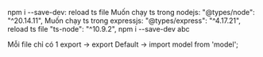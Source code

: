 npm i --save-dev: reload ts file
Muốn chạy ts trong nodejs: "@types/node": "^20.14.11",
Muốn chạy ts trong expressjs: "@types/express": "^4.17.21",
reload ts file "ts-node": "^10.9.2",
npm i --save-dev abc

Mỗi file chỉ có 1 export -> export Default -> import model from 'model';
